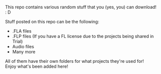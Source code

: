 This repo contains various random stuff that you (yes, you) can download!
<br>: D

Stuff posted on this repo can be the following:
- .FLA files
- .FLP files (If you have a FL license due to the projects being shared in Trial)
- Audio files
- Many more

All of them have their own folders for what projects they're used for!
<br>Enjoy what's been added here!
